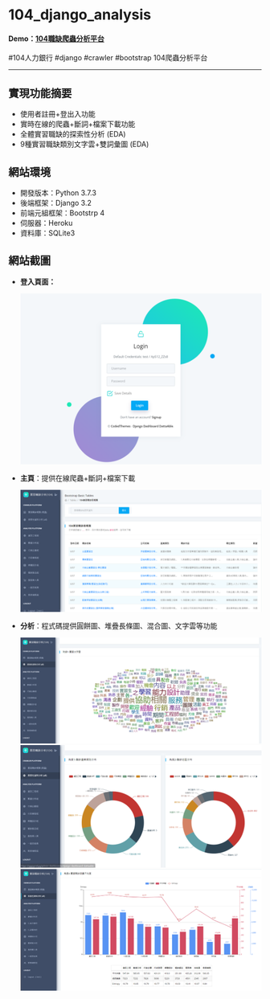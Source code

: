 # 104_django_analysis
#### Demo：<a href="http://127.0.0.1:8000/ui-tables.html" target="_blank">104職缺爬蟲分析平台 </a>
#104人力銀行 #django #crawler #bootstrap 104爬蟲分析平台
<hr>

## 實現功能摘要
- 使用者註冊+登出入功能
- 實時在線的爬蟲+斷詞+檔案下載功能
- 全體實習職缺的探索性分析 (EDA)
- 9種實習職缺類別文字雲+雙詞彙圖 (EDA)


## 網站環境
- 開發版本：Python 3.7.3
- 後端框架：Django 3.2
- 前端元組框架：Bootstrp 4
- 伺服器：Heroku
- 資料庫：SQLite3


## 網站截圖
- **登入頁面：**

    <img src="https://github.com/ji394python/104_django_analysis/blob/master/figs/login.PNG" style="width:600px;">

- **主頁**：提供在線爬蟲+斷詞+檔案下載

    <img src="https://github.com/ji394python/104_django_analysis/blob/master/figs/table.PNG" style="width:600px;">

- **分析**：程式碼提供圓餅圖、堆疊長條圖、混合圖、文字雲等功能

    <img src="https://github.com/ji394python/104_django_analysis/blob/master/figs/wordcloud.PNG" style="width:600px;">

    <br>

    <img src="https://github.com/ji394python/104_django_analysis/blob/master/figs/pie.PNG" style="width:600px;">

    <br>
    
    <img src="https://github.com/ji394python/104_django_analysis/blob/master/figs/mixedp.PNG" style="width:600px;">
